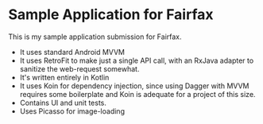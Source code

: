 # Sample Application for Fairfax

This is my sample application submission for Fairfax. 

- It uses standard Android MVVM
- It uses RetroFit to make just a single API call, with an RxJava adapter to sanitize the web-request somewhat.
- It's written entirely in Kotlin
- It uses Koin for dependency injection, since using Dagger with MVVM requires some boilerplate and Koin is adequate for a project of this size.
- Contains UI and unit tests.
- Uses Picasso for image-loading

